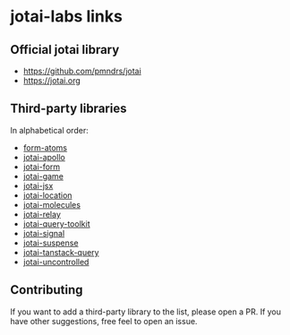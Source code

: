 # jotai-labs links

## Official jotai library

- https://github.com/pmndrs/jotai
- https://jotai.org

## Third-party libraries

In alphabetical order:

- [form-atoms](https://github.com/jaredLunde/form-atoms)
- [jotai-apollo](https://github.com/jotai-labs/jotai-apollo)
- [jotai-form](https://github.com/jotai-labs/jotai-form)
- [jotai-game](https://github.com/jotai-labs/jotai-game)
- [jotai-jsx](https://github.com/jotai-labs/jotai-jsx)
- [jotai-location](https://github.com/jotai-labs/jotai-location)
- [jotai-molecules](https://github.com/saasquatch/jotai-molecules)
- [jotai-relay](https://github.com/jotai-labs/jotai-relay)
- [jotai-query-toolkit](https://github.com/fungible-systems/jotai-query-toolkit)
- [jotai-signal](https://github.com/jotai-labs/jotai-signal)
- [jotai-suspense](https://github.com/jotai-labs/jotai-suspense)
- [jotai-tanstack-query](https://github.com/jotai-labs/jotai-tanstack-query)
- [jotai-uncontrolled](https://github.com/jotai-labs/jotai-uncontrolled)

## Contributing

If you want to add a third-party library to the list, please open a PR.
If you have other suggestions, free feel to open an issue.
